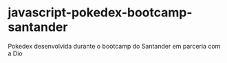 # javascript-pokedex-bootcamp-santander
Pokedex desenvolvida durante o bootcamp do Santander em parceria com a Dio
